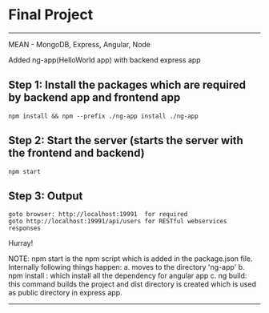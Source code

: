 # Final Project 

-------------------------------------------------------------
MEAN - MongoDB, Express, Angular, Node

Added ng-app(HelloWorld app) with backend express app

## Step 1: Install the packages which are required by backend app and frontend app
    npm install && npm --prefix ./ng-app install ./ng-app

## Step 2: Start the server (starts the server with the frontend and backend)
    npm start

## Step 3: Output
    goto browser: http://localhost:19991  for required
    goto http://localhost:19991/api/users for RESTful webservices responses    


Hurray!

NOTE: 
    npm start is the npm script which is added in the package.json file. 
    Internally following things happen:
    a. moves to the directory 'ng-app'
    b. npm install : which install all the dependency for angular app
    c. ng build: this command builds the project and dist directory is created which is used as public directory in express app.


-------------------------------------------------------------
    
